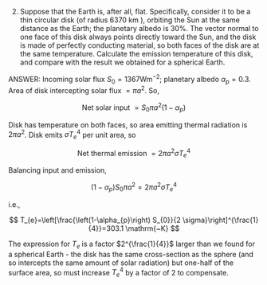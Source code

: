 2. Suppose that the Earth is, after all, flat. Specifically, consider it to be a thin circular disk (of radius 6370 km ), orbiting the Sun at the same distance as the Earth; the planetary albedo is 30\%. The vector normal to one face of this disk always points directly toward the Sun, and the disk is made of perfectly conducting material, so both faces of the disk
are at the same temperature. Calculate the emission temperature of this disk, and compare with the result we obtained for a spherical Earth.

ANSWER:
Incoming solar flux $S_{0}=1367 \mathrm{Wm}^{-2}$; planetary albedo $\alpha_{p}=0.3$. Area of disk intercepting solar flux $=\pi a^{2}$. So,

$$
\text { Net solar input }=S_{0} \pi a^{2}\left(1-\alpha_{p}\right)
$$

Disk has temperature on both faces, so area emitting thermal radiation is $2 \pi a^{2}$. Disk emits $\sigma T_{e}^{4}$ per unit area, so

$$
\text { Net thermal emission }=2 \pi a^{2} \sigma T_{e}^{4}
$$

Balancing input and emission,

$$
\left(1-\alpha_{p}\right) S_{0} \pi a^{2}=2 \pi a^{2} \sigma T_{e}^{4}
$$

i.e.,

$$
T_{e}=\left[\frac{\left(1-\alpha_{p}\right) S_{0}}{2 \sigma}\right]^{\frac{1}{4}}=303.1 \mathrm{~K}
$$

The expression for $T_{e}$ is a factor $2^{\frac{1}{4}}$ larger than we found for a spherical Earth - the disk has the same cross-section as the sphere (and so intercepts the same amount of solar radiation) but one-half of the surface area, so must increase $T_{e}^{4}$ by a factor of 2 to compensate.